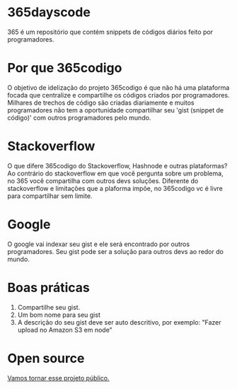 # 365dayscode
365 é um repositório que contém snippets de códigos diários feito por programadores.

# Por que 365codigo
O objetivo de idelização do projeto 365codigo é que não há uma plataforma focada que centralize e compartilhe os códigos criados por programadores. Milhares de trechos de código são criadas diariamente e muitos programadores não tem a oportunidade compartilhar seu 'gist (snippet de código)' com outros programadores pelo mundo.

# Stackoverflow
O que difere 365codigo do Stackoverflow, Hashnode e outras plataformas? Ao contrário do stackoverflow em que você pergunta sobre um problema, no 365 você compartilha com outros devs soluções. Diferente do stackoverflow e limitações que a plaforma impõe, no 365codigo vc é livre para compartilhar sem limite.

# Google
O google vai indexar seu gist e ele será encontrado por outros programadores. Seu gist pode ser a solução para outros devs ao redor do mundo.

# Boas práticas
1. Compartilhe seu gist.
2. Um bom nome para seu gist
3. A descrição do seu gist deve ser auto descritivo, por exemplo: "Fazer upload no Amazon S3 em node"

# Open source
[Vamos tornar esse projeto público.](https://github.com/KingOfGist/code365/issues/1)
